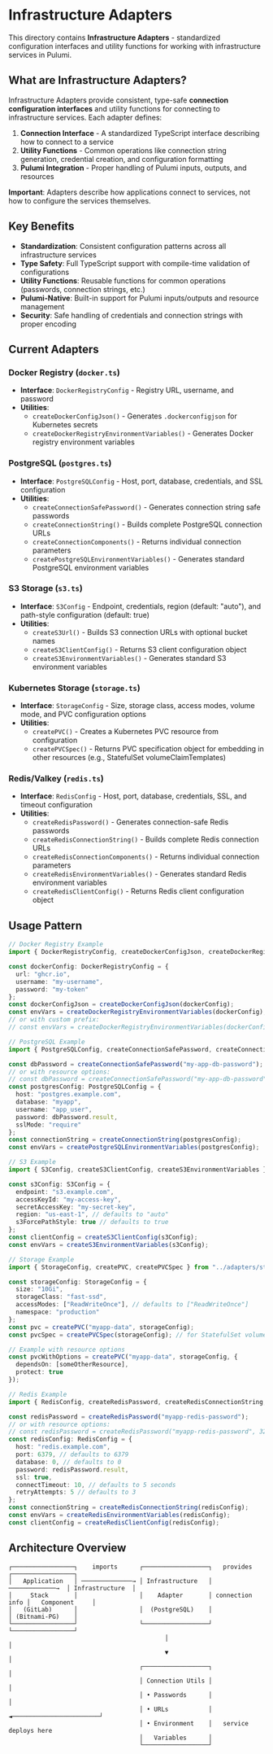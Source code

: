 # Infrastructure Adapters

This directory contains **Infrastructure Adapters** - standardized configuration interfaces and utility functions for working with infrastructure services in Pulumi.

## What are Infrastructure Adapters?

Infrastructure Adapters provide consistent, type-safe **connection configuration interfaces** and utility functions for connecting to infrastructure services. Each adapter defines:

1. **Connection Interface** - A standardized TypeScript interface describing how to connect to a service
2. **Utility Functions** - Common operations like connection string generation, credential creation, and configuration formatting
3. **Pulumi Integration** - Proper handling of Pulumi inputs, outputs, and resources

**Important**: Adapters describe how applications connect to services, not how to configure the services themselves.

## Key Benefits

- **Standardization**: Consistent configuration patterns across all infrastructure services
- **Type Safety**: Full TypeScript support with compile-time validation of configurations
- **Utility Functions**: Reusable functions for common operations (passwords, connection strings, etc.)
- **Pulumi-Native**: Built-in support for Pulumi inputs/outputs and resource management
- **Security**: Safe handling of credentials and connection strings with proper encoding

## Current Adapters

### Docker Registry (`docker.ts`)
- **Interface**: `DockerRegistryConfig` - Registry URL, username, and password
- **Utilities**: 
  - `createDockerConfigJson()` - Generates `.dockerconfigjson` for Kubernetes secrets
  - `createDockerRegistryEnvironmentVariables()` - Generates Docker registry environment variables

### PostgreSQL (`postgres.ts`)
- **Interface**: `PostgreSQLConfig` - Host, port, database, credentials, and SSL configuration  
- **Utilities**:
  - `createConnectionSafePassword()` - Generates connection string safe passwords
  - `createConnectionString()` - Builds complete PostgreSQL connection URLs
  - `createConnectionComponents()` - Returns individual connection parameters
  - `createPostgreSQLEnvironmentVariables()` - Generates standard PostgreSQL environment variables

### S3 Storage (`s3.ts`)
- **Interface**: `S3Config` - Endpoint, credentials, region (default: "auto"), and path-style configuration (default: true)
- **Utilities**:
  - `createS3Url()` - Builds S3 connection URLs with optional bucket names
  - `createS3ClientConfig()` - Returns S3 client configuration object
  - `createS3EnvironmentVariables()` - Generates standard S3 environment variables

### Kubernetes Storage (`storage.ts`)
- **Interface**: `StorageConfig` - Size, storage class, access modes, volume mode, and PVC configuration options
- **Utilities**:
  - `createPVC()` - Creates a Kubernetes PVC resource from configuration
  - `createPVCSpec()` - Returns PVC specification object for embedding in other resources (e.g., StatefulSet volumeClaimTemplates)

### Redis/Valkey (`redis.ts`)
- **Interface**: `RedisConfig` - Host, port, database, credentials, SSL, and timeout configuration
- **Utilities**:
  - `createRedisPassword()` - Generates connection-safe Redis passwords
  - `createRedisConnectionString()` - Builds complete Redis connection URLs
  - `createRedisConnectionComponents()` - Returns individual connection parameters
  - `createRedisEnvironmentVariables()` - Generates standard Redis environment variables
  - `createRedisClientConfig()` - Returns Redis client configuration object

## Usage Pattern

```typescript
// Docker Registry Example
import { DockerRegistryConfig, createDockerConfigJson, createDockerRegistryEnvironmentVariables } from "../adapters/docker";

const dockerConfig: DockerRegistryConfig = {
  url: "ghcr.io",
  username: "my-username",
  password: "my-token"
};
const dockerConfigJson = createDockerConfigJson(dockerConfig);
const envVars = createDockerRegistryEnvironmentVariables(dockerConfig);
// or with custom prefix:
// const envVars = createDockerRegistryEnvironmentVariables(dockerConfig, "GHCR");

// PostgreSQL Example
import { PostgreSQLConfig, createConnectionSafePassword, createConnectionString, createPostgreSQLEnvironmentVariables } from "../adapters/postgres";

const dbPassword = createConnectionSafePassword("my-app-db-password");
// or with resource options:
// const dbPassword = createConnectionSafePassword("my-app-db-password", 32, { protect: true });
const postgresConfig: PostgreSQLConfig = {
  host: "postgres.example.com",
  database: "myapp",
  username: "app_user",
  password: dbPassword.result,
  sslMode: "require"
};
const connectionString = createConnectionString(postgresConfig);
const envVars = createPostgreSQLEnvironmentVariables(postgresConfig);

// S3 Example
import { S3Config, createS3ClientConfig, createS3EnvironmentVariables } from "../adapters/s3";

const s3Config: S3Config = {
  endpoint: "s3.example.com",
  accessKeyId: "my-access-key",
  secretAccessKey: "my-secret-key",
  region: "us-east-1", // defaults to "auto"
  s3ForcePathStyle: true // defaults to true
};
const clientConfig = createS3ClientConfig(s3Config);
const envVars = createS3EnvironmentVariables(s3Config);

// Storage Example
import { StorageConfig, createPVC, createPVCSpec } from "../adapters/storage";

const storageConfig: StorageConfig = {
  size: "10Gi",
  storageClass: "fast-ssd",
  accessModes: ["ReadWriteOnce"], // defaults to ["ReadWriteOnce"]
  namespace: "production"
};
const pvc = createPVC("myapp-data", storageConfig);
const pvcSpec = createPVCSpec(storageConfig); // for StatefulSet volumeClaimTemplates

// Example with resource options
const pvcWithOptions = createPVC("myapp-data", storageConfig, {
  dependsOn: [someOtherResource],
  protect: true
});

// Redis Example
import { RedisConfig, createRedisPassword, createRedisConnectionString, createRedisEnvironmentVariables, createRedisClientConfig } from "../adapters/redis";

const redisPassword = createRedisPassword("myapp-redis-password");
// or with resource options:
// const redisPassword = createRedisPassword("myapp-redis-password", 32, { protect: true });
const redisConfig: RedisConfig = {
  host: "redis.example.com",
  port: 6379, // defaults to 6379
  database: 0, // defaults to 0
  password: redisPassword.result,
  ssl: true,
  connectTimeout: 10, // defaults to 5 seconds
  retryAttempts: 5 // defaults to 3
};
const connectionString = createRedisConnectionString(redisConfig);
const envVars = createRedisEnvironmentVariables(redisConfig);
const clientConfig = createRedisClientConfig(redisConfig);


```

## Architecture Overview

```
┌─────────────────┐    imports      ┌──────────────────┐   provides      ┌─────────────────┐
│   Application   │ ──────────────→ │ Infrastructure   │ ─────────────→  │ Infrastructure  │
│     Stack       │                 │    Adapter       │ connection info │   Component     │
│   (GitLab)      │                 │  (PostgreSQL)    │                 │ (Bitnami-PG)    │
└─────────────────┘                 └──────────────────┘                 └─────────────────┘
                                           │                                      │
                                           ▼                                      │
                                    ┌──────────────────┐                          │
                                    │ Connection Utils │                          │
                                    │ • Passwords      │                          │
                                    │ • URLs           │ ◄────────────────────────┘
                                    │ • Environment    │   service deploys here
                                    │   Variables      │   
                                    └──────────────────┘
```
